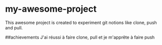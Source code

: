 # my-awesome-project

This awesome project is created to experiment git notions like clone, push and pull.

##achievements
J'ai réussi à faire clone, pull et je m'apprête à faire push
